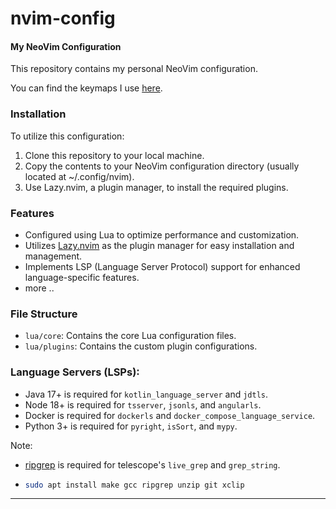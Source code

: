 # nvim-config

#### My NeoVim Configuration

This repository contains my personal NeoVim configuration.

You can find the keymaps I use [here](docs/keymaps.md).

### Installation

To utilize this configuration:

1. Clone this repository to your local machine.
2. Copy the contents to your NeoVim configuration directory (usually located at ~/.config/nvim).
3. Use Lazy.nvim, a plugin manager, to install the required plugins.

### Features

- Configured using Lua to optimize performance and customization.
- Utilizes [Lazy.nvim](https://github.com/folke/lazy.nvim) as the plugin manager for easy installation and management.
- Implements LSP (Language Server Protocol) support for enhanced language-specific features.
- more ..

### File Structure

- `lua/core`: Contains the core Lua configuration files.
- `lua/plugins`: Contains the custom plugin configurations.

### Language Servers (LSPs):
- Java 17+ is required for `kotlin_language_server` and `jdtls`.
- Node 18+ is required for `tsserver`, `jsonls`, and `angularls`.
- Docker is required for `dockerls` and `docker_compose_language_service`.
- Python 3+ is required for `pyright`, `isSort`, and `mypy`.

Note:
* [ripgrep](https://github.com/BurntSushi/ripgrep?tab=readme-ov-file#installation) is required for telescope's `live_grep` and `grep_string`.
* ```bash
  sudo apt install make gcc ripgrep unzip git xclip
  ```

---
